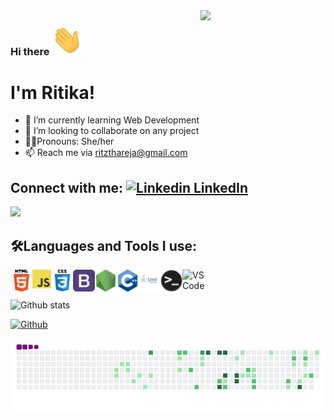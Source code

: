 <img align='right' src='https://user-images.githubusercontent.com/5713670/87202985-820dcb80-c2b6-11ea-9f56-7ec461c497c3.gif' width='200'>

### Hi there <img src="https://raw.githubusercontent.com/ABSphreak/ABSphreak/master/gifs/Hi.gif" width="50px">

# I'm Ritika!
- 🌱 I’m currently learning Web Development
- 💞️ I’m looking to collaborate on any project
- 👩🏻Pronouns: She/her
- 📫 Reach me via ritzthareja@gmail.com

## Connect with me:  [![Linkedin](https://i.stack.imgur.com/gVE0j.png) LinkedIn](https://www.linkedin.com/in/ritika-thareja/)&nbsp;

![](https://komarev.com/ghpvc/?username=ri-tae-ka&color=green&label=PROFILE+VIEWS)

## 🛠Languages and Tools I use:
<img align="left" alt="HTML" width="35px" src="https://raw.githubusercontent.com/github/explore/80688e429a7d4ef2fca1e82350fe8e3517d3494d/topics/html/html.png"/>
<img align="left" alt="JavaScript" width="30px" src="https://raw.githubusercontent.com/github/explore/80688e429a7d4ef2fca1e82350fe8e3517d3494d/topics/javascript/javascript.png"/>
<img align="left" alt="CSS" width="35px" src="https://raw.githubusercontent.com/github/explore/80688e429a7d4ef2fca1e82350fe8e3517d3494d/topics/css/css.png"/>
<img align="left" alt="BootStrap" width="35px" src="https://raw.githubusercontent.com/github/explore/80688e429a7d4ef2fca1e82350fe8e3517d3494d/topics/bootstrap/bootstrap.png"/>
<img align="left" alt="Node.js" width="35px" src="https://raw.githubusercontent.com/github/explore/80688e429a7d4ef2fca1e82350fe8e3517d3494d/topics/nodejs/nodejs.png"/>
<img align="left" alt="C++" width="35px" src="https://raw.githubusercontent.com/github/explore/80688e429a7d4ef2fca1e82350fe8e3517d3494d/topics/cpp/cpp.png">
<img align="left" alt="Java" width="35px" src="https://raw.githubusercontent.com/github/explore/80688e429a7d4ef2fca1e82350fe8e3517d3494d/topics/java/java.png">
<img align="left" alt="Terminal" width="35px" src="https://raw.githubusercontent.com/github/explore/80688e429a7d4ef2fca1e82350fe8e3517d3494d/topics/terminal/terminal.png" />
<img align="left" height="40px" width="40px" src="https://github.com/dhanishgajjar/vscode-icons/blob/7078081b8a334c0d69b20dabab78c526899a471d/png/default_dark.png" alt="VS Code"/>

<br /><br/>

![Github stats](https://github-readme-stats.vercel.app/api?username=ri-tae-ka&show_icons=true&count_private=true)

[![Github](https://img.shields.io/github/followers/ri-tae-ka?label=Follow&style=social)](https://github.com/ri-tae-ka)



![snake gif](https://github.com/ri-tae-ka/ri-tae-ka/blob/output/github-contribution-grid-snake.gif)

<!---
ri-tae-ka/ri-tae-ka is a ✨ special ✨ repository because its `README.md` (this file) appears on your GitHub profile.
You can click the Preview link to take a look at your changes.
--->
